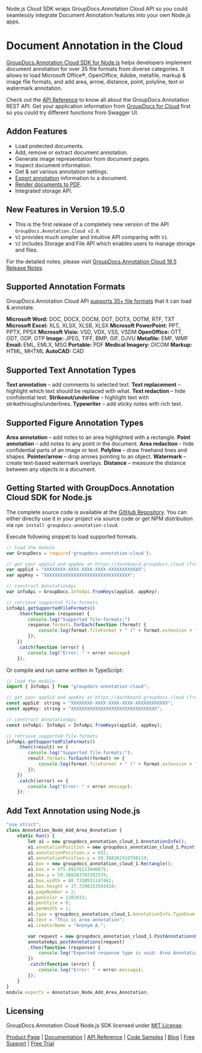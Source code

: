 Node.js Cloud SDK wraps GroupDocs.Annotation Cloud API so you could seamlessly integrate Document Annotation features into your own Node.js apps.

# Document Annotation in the Cloud

[GroupDocs.Annotation Cloud SDK for Node.js](https://products.groupdocs.cloud/annotation/nodejs) helps developers implement document annotation for over 35 file formats from diverse categories. It allows to load Microsoft Office®, OpenOffice, Adobe, metafile, markup & image file formats, and add area, arrow, distance, point, polyline, text or watermark annotation. 

Check out the [API Reference](https://apireference.groupdocs.cloud/annotation/) to know all about the GroupDocs.Annotation REST API. Get your application information from [GroupDocs for Cloud](https://dashboard.groupdocs.cloud/#/apps) first so you could try different functions from Swagger UI.

## Addon Features

- Load protected documents.
- Add, remove or extract document annotation.
- Generate image representation from document pages.
- Inspect document information.
- Get & set various annotation settings.
- [Export annotation](https://wiki.groupdocs.cloud/annotationcloud/developer-guide/working-with-annotations/#HExportAnnotationandgetDocumentasStream) information to a document.
- [Render documents to PDF](https://wiki.groupdocs.cloud/annotationcloud/developer-guide/rendering-documents/).
- Integrated storage API.

## New Features in Version 19.5.0

- This is the first release of a completely new version of the API `GroupDocs.Annotation.Cloud v2.0`.
- `V2` provides much simpler and intuitive API comparing with `V1`.
- `V2` includes Storage and File API which enables users to manage storage and files.

For the detailed notes, please visit [GroupDocs.Annotation Cloud 19.5 Release Notes](https://wiki.groupdocs.cloud/annotationcloud/release-notes/2019/groupdocs-annotation-cloud-19-5-release-notes/).

## Supported Annotation Formats

GroupDocs.Annotation Cloud API [supports 35+ file formats](https://wiki.groupdocs.cloud/annotationcloud/getting-started/supported-document-formats/) that it can load & annotate.

**Microsoft Word:** DOC, DOCX, DOCM, DOT, DOTX, DOTM, RTF, TXT
**Microsoft Excel:** XLS, XLSX, XLSB, XLSX
**Microsoft PowerPoint:** PPT, PPTX, PPSX
**Microsoft Visio:** VSD, VDX, VSS, VSDM
**OpenOffice:** OTT, ODT, ODP, OTP
**Image:** JPEG, TIFF, BMP, GIF, DJVU
**Metafile:** EMF, WMF
**Email:** EML, EMLX, MSG
**Portable:** PDF
**Medical Imagery:** DICOM
**Markup:** HTML, MHTML
**AutoCAD:** CAD

## Supported Text Annotation Types

**Text annotation** – add comments to selected text.
**Text replacement** – highlight which text should be replaced with what.
**Text redaction** – hide confidential text.
**Strikeout/underline** – highlight text with strikethroughs/underlines.
**Typewriter** – add sticky notes with rich text.

## Supported Figure Annotation Types

**Area annotation** – add notes to an area highlighted with a rectangle.
**Point annotation** – add notes to any point in the document.
**Area redaction** – hide confidential parts of an image or text.
**Polyline** – draw freehand lines and shapes.
**Pointer/arrow** – drop arrows pointing to an object.
**Watermark** – create text-based watermark overlays.
**Distance** – measure the distance between any objects in a document.

## Getting Started with GroupDocs.Annotation Cloud SDK for Node.js

The complete source code is available at the [GitHub Repository](https://github.com/groupdocs-annotation-cloud/groupdocs-annotation-cloud-node). You can either directly use it in your project via source code or get NPM distribution via `npm install groupdocs-annotation-cloud`.

Execute following snippet to load supported formats.

```js
// load the module
var GroupDocs = require('groupdocs-annotation-cloud');

// get your appSid and appKey at https://dashboard.groupdocs.cloud (free registration is required).
var appSid = "XXXXXXXX-XXXX-XXXX-XXXX-XXXXXXXXXXXX";
var appKey = "XXXXXXXXXXXXXXXXXXXXXXXXXXXXXXXX";

// construct AnnotationApi
var infoApi = GroupDocs.InfoApi.fromKeys(appSid, appKey);

// retrieve supported file-formats
infoApi.getSupportedFileFormats()
    .then(function (response) {
        console.log("Supported file-formats:")
        response.formats.forEach(function (format) {
            console.log(format.fileFormat + " (" + format.extension + ")");
        });
    })
    .catch(function (error) {
        console.log("Error: " + error.message)
    });
```

Or compile and run same written in TypeScript:

```js
// load the module
import { InfoApi } from "groupdocs-annotation-cloud";

// get your appSid and appKey at https://dashboard.groupdocs.cloud (free registration is required).
const appSid: string = "XXXXXXXX-XXXX-XXXX-XXXX-XXXXXXXXXXXX";
const appKey: string = "XXXXXXXXXXXXXXXXXXXXXXXXXXXXXXXX";

// construct AnnotationApi
const infoApi: InfoApi = InfoApi.fromKeys(appSid, appKey);

// retrieve supported file-formats
infoApi.getSupportedFileFormats()
    .then((result) => {
        console.log("Supported file-formats:");
        result.formats.forEach((format) => {
            console.log(format.fileFormat + " (" + format.extension + ")");
        });
    })
    .catch((error) => {
        console.log("Error: " + error.message);
    });
```

## Add Text Annotation using Node.js

```js
"use strict";
class Annotation_Node_Add_Area_Annotation {
    static Run() {
        let a1 = new groupdocs_annotation_cloud_1.AnnotationInfo();
        a1.annotationPosition = new groupdocs_annotation_cloud_1.Point();
        a1.annotationPosition.x = 852;
        a1.annotationPosition.y = 59.388262910798119;
        a1.box = new groupdocs_annotation_cloud_1.Rectangle();
        a1.box.x = 375.89276123046875;
        a1.box.y = 59.388263702392578;
        a1.box.width = 88.7330551147461;
        a1.box.height = 37.7290153503418;
        a1.pageNumber = 2;
        a1.penColor = 1201033;
        a1.penStyle = 0;
        a1.penWidth = 1;
        a1.type = groupdocs_annotation_cloud_1.AnnotationInfo.TypeEnum.Area;
        a1.text = "This is area annotation";
        a1.creatorName = "Anonym A.";

        var request = new groupdocs_annotation_cloud_1.PostAnnotationsRequest("Annotationdocs\\ten-pages.pdf", [a1]);
        annotateApi.postAnnotations(request)
        .then(function (response) {
            console.log("Expected response type is void: Area Annotation added.");
        })
        .catch(function (error) {
            console.log("Error: " + error.message);
        });
    }
}
module.exports = Annotation_Node_Add_Area_Annotation;
```

## Licensing

GroupDocs.Annotation Cloud Node.js SDK licensed under [MIT License](https://github.com/groupdocs-annotation-cloud/groupdocs-annotation-cloud-node/blob/HEAD/LICENSE).

[Product Page](https://products.groupdocs.cloud/annotation/nodejs) | [Documentation](https://wiki.groupdocs.cloud/annotationcloud/) | [API Reference](https://apireference.groupdocs.cloud/annotation/) | [Code Samples](https://github.com/groupdocs-annotation-cloud/groupdocs-annotation-cloud-node) | [Blog](https://blog.groupdocs.cloud/category/annotation/) | [Free Support](https://forum.groupdocs.cloud/c/annotation) | [Free Trial](https://dashboard.groupdocs.cloud/#/apps)

